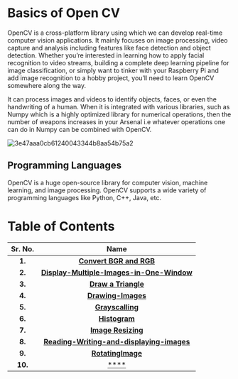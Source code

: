 # Basics of Open CV

OpenCV is a cross-platform library using which we can develop real-time computer vision applications. It mainly focuses on image processing, video capture and analysis 
including features like face detection and object detection. Whether you’re interested in learning how to apply facial recognition to video streams, building a complete deep learning pipeline for 
image classification, or simply want to tinker with your Raspberry Pi and add image recognition to a hobby project, you’ll need to learn OpenCV somewhere along the way.

 It can process images and videos to identify objects, faces, or even the handwriting of a human. When it is integrated with various libraries, such as Numpy which is a highly optimized library for numerical operations, then the number of weapons increases in your Arsenal i.e whatever operations one can do in Numpy can be combined with OpenCV.
 
 ![3e47aaa0cb61240043344b8aa54b75a2](https://user-images.githubusercontent.com/58645688/138226423-e755d004-14a0-4a37-8bcc-ef53f14895da.png)
 
 ## Programming Languages
 
 OpenCV is a huge open-source library for computer vision, machine learning, and image processing. OpenCV supports a wide variety of programming languages like Python, C++, Java, etc.
 
 # Table of Contents
 
 Sr. No.                    |   Name               
:-------------------------:|:-------------------------:|
**1.**                 | [**Convert BGR and RGB**](https://github.com/Robotics-Club-BMU/CV-Zone/tree/main/Basics_of_OpenCV/Convert%20BGR%20and%20RGB)                        
**2.**                 | [**Display-Multiple-Images-in-One-Window**](https://github.com/Robotics-Club-BMU/CV-Zone/tree/main/Basics_of_OpenCV/Display-Multiple-Images-in-One-Window)                   
**3.**                 | [**Draw a Triangle**](https://github.com/Robotics-Club-BMU/CV-Zone/tree/main/Basics_of_OpenCV/Draw%20a%20Triangle)                    
**4.**                 | [**Drawing-Images**](https://github.com/Robotics-Club-BMU/CV-Zone/tree/main/Basics_of_OpenCV/Drawing-Images)                    
**5.**                 | [**Grayscalling**](https://github.com/Robotics-Club-BMU/CV-Zone/tree/main/Basics_of_OpenCV/Grayscalling)                        
**6.**                 | [**Histogram**](https://github.com/Robotics-Club-BMU/CV-Zone/tree/main/Basics_of_OpenCV/Histogram)                            
**7.**                 | [**Image Resizing**](https://github.com/Robotics-Club-BMU/CV-Zone/tree/main/Basics_of_OpenCV/Image%20Resizing)   
**8.**                 | [**Reading-Writing-and-displaying-images**](https://github.com/Robotics-Club-BMU/CV-Zone/tree/main/Basics_of_OpenCV/Reading-Writing-and-displaying-images)      
**9.**                 | [**RotatingImage**](https://github.com/Robotics-Club-BMU/CV-Zone/tree/main/Basics_of_OpenCV/RotatingImage)   
**10.**                 | [****]()   
